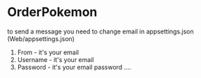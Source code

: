 # OrderPokemon

to send a message you need to change email in appsettings.json (Web/appsettings.json)
1. From - it's your email
2. Username - it's your email
3. Password - it's your email password 
....

